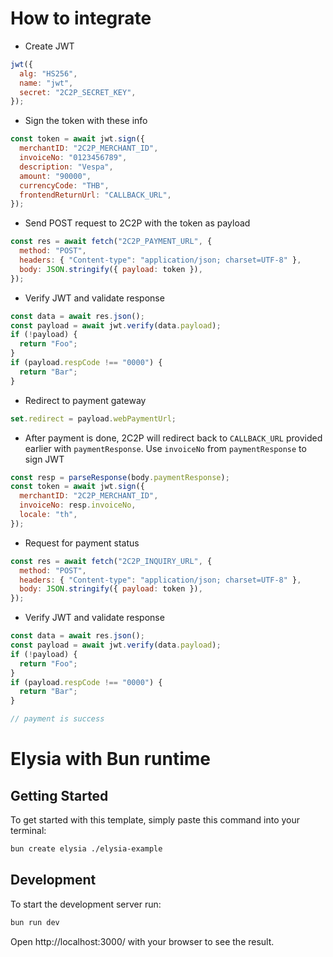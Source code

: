 # How to integrate

- Create JWT

```js
jwt({
  alg: "HS256",
  name: "jwt",
  secret: "2C2P_SECRET_KEY",
});
```

- Sign the token with these info

```js
const token = await jwt.sign({
  merchantID: "2C2P_MERCHANT_ID",
  invoiceNo: "0123456789",
  description: "Vespa",
  amount: "90000",
  currencyCode: "THB",
  frontendReturnUrl: "CALLBACK_URL",
});
```

- Send POST request to 2C2P with the token as payload

```js
const res = await fetch("2C2P_PAYMENT_URL", {
  method: "POST",
  headers: { "Content-type": "application/json; charset=UTF-8" },
  body: JSON.stringify({ payload: token }),
});
```

- Verify JWT and validate response

```js
const data = await res.json();
const payload = await jwt.verify(data.payload);
if (!payload) {
  return "Foo";
}
if (payload.respCode !== "0000") {
  return "Bar";
}
```

- Redirect to payment gateway

```js
set.redirect = payload.webPaymentUrl;
```

- After payment is done, 2C2P will redirect back to `CALLBACK_URL` provided earlier with `paymentResponse`. Use `invoiceNo` from `paymentResponse` to sign JWT

```js
const resp = parseResponse(body.paymentResponse);
const token = await jwt.sign({
  merchantID: "2C2P_MERCHANT_ID",
  invoiceNo: resp.invoiceNo,
  locale: "th",
});
```

- Request for payment status

```js
const res = await fetch("2C2P_INQUIRY_URL", {
  method: "POST",
  headers: { "Content-type": "application/json; charset=UTF-8" },
  body: JSON.stringify({ payload: token }),
});
```

- Verify JWT and validate response

```js
const data = await res.json();
const payload = await jwt.verify(data.payload);
if (!payload) {
  return "Foo";
}
if (payload.respCode !== "0000") {
  return "Bar";
}

// payment is success
```

# Elysia with Bun runtime

## Getting Started

To get started with this template, simply paste this command into your terminal:

```bash
bun create elysia ./elysia-example
```

## Development

To start the development server run:

```bash
bun run dev
```

Open http://localhost:3000/ with your browser to see the result.
